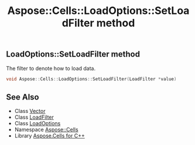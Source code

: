 ﻿---
title: Aspose::Cells::LoadOptions::SetLoadFilter method
linktitle: SetLoadFilter
second_title: Aspose.Cells for C++ API Reference
description: 'Aspose::Cells::LoadOptions::SetLoadFilter method. The filter to denote how to load data in C++.'
type: docs
weight: 3000
url: /cpp/aspose.cells/loadoptions/setloadfilter/
---
## LoadOptions::SetLoadFilter method


The filter to denote how to load data.

```cpp
void Aspose::Cells::LoadOptions::SetLoadFilter(LoadFilter *value)
```

## See Also

* Class [Vector](../../vector/)
* Class [LoadFilter](../../loadfilter/)
* Class [LoadOptions](../)
* Namespace [Aspose::Cells](../../)
* Library [Aspose.Cells for C++](../../../)

